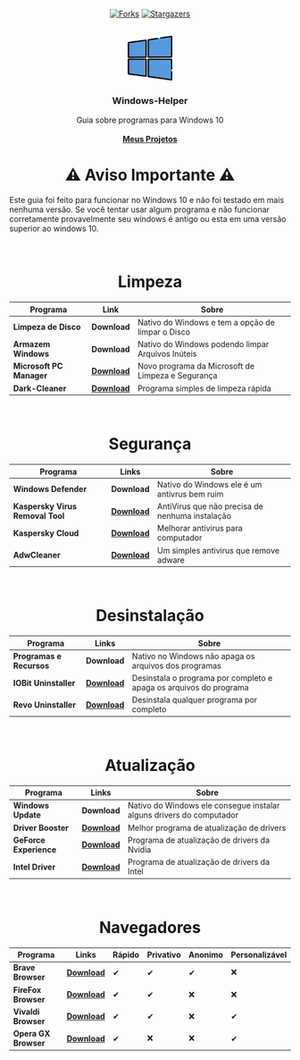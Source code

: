<!----- FORKS - STARTS ----->

<div align="center">
  
[![Forks][forks-shield]][forks-url]
[![Stargazers][stars-shield]][stars-url]

</div>



<!----- LOGO INICIAL ----->

<br />
<div align="center">
  <a href="https://github.com/0DarkMode0/Windows-Helpe">
    <img src="imagens/logo.png" alt="Logo" width="80" height="80">
  </a>

  <h3 align="center">Windows-Helper</h3>

  <p align="center">
    Guia sobre programas para Windows 10
    <br />
    <br />
    <a href="https://github.com/0DarkMode0/README-Template"><strong>Meus Projetos</strong></a>
  </p>
</div>



<!----- AVISO ----->

<h1 align="center">⚠ Aviso Importante ⚠</h1>

Este guia foi feito para funcionar no Windows 10 e não foi testado em mais nenhuma versão. Se você tentar usar algum programa e não funcionar corretamente provavelmente seu windows é antigo ou esta em uma versão superior ao windows 10.

<br />

<!----- LIMPEZA ----->

<h1 align="center">Limpeza</h1>

<div align="center">

**Programa** | **Link** | **Sobre**
--- | --- | ---
**Limpeza de Disco** | **Download** | Nativo do Windows e tem a opção de limpar o Disco
**Armazem Windows** | **Download** | Nativo do Windows podendo limpar Arquivos Inúteis
**Microsoft PC Manager** | **[Download](https://pcmanager-en.microsoft.com/)** | Novo programa da Microsoft de Limpeza e Segurança
**Dark-Cleaner** | **[Download](https://pcmanager-en.microsoft.com/)** | Programa simples de limpeza rápida

</div>

<br />

<!----- SEGURANÇA ----->

<h1 align="center">Segurança</h1>

<div align="center">

**Programa** | **Links** | **Sobre**
--- | --- | ---
**Windows Defender** | **Download** | Nativo do Windows ele é um antivrus bem ruim
**Kaspersky Virus Removal Tool** | **[Download](https://www.kaspersky.com.br/downloads/free-virus-removal-tool)** | AntiVirus que não precisa de nenhuma instalação
**Kaspersky Cloud** | **[Download](https://www.kaspersky.com.br/free-antivirus)** | Melhorar antivirus para computador
**AdwCleaner** | **[Download](https://br.malwarebytes.com/adwcleaner/)** | Um simples antivirus que remove adware

</div>

<br />

<!----- DESINSTALAÇÃO ----->

<h1 align="center">Desinstalação</h1>

<div align="center">

**Programa** | **Links** | **Sobre**
--- | --- | ---
**Programas e Recursos** | **Download** | Nativo no Windows não apaga os arquivos dos programas
**IOBit Uninstaller** | **[Download](https://www.iobit.com/pt/advanceduninstallerpro.php?)** | Desinstala o programa por completo e apaga os arquivos do programa
**Revo Uninstaller** | **[Download](https://www.nvidia.com/pt-br/geforce/geforce-experience)** | Desinstala qualquer programa por completo

</div>

<br />

<!----- ATUALIZAÇÃO ----->

<h1 align="center">Atualização</h1>

<div align="center">

**Programa** | **Links** | **Sobre**
--- | --- | ---
**Windows Update** | **Download** | Nativo do Windows ele consegue instalar alguns drivers do computador
**Driver Booster** | **[Download](https://www.iobit.com/pt/driver-booster.php)** | Melhor programa de atualização de drivers
**GeForce Experience** | **[Download](https://www.nvidia.com/pt-br/geforce/geforce-experience)** | Programa de atualização de drivers da Nvidia
**Intel Driver** | **[Download](https://www.intel.com.br/content/www/br/pt/support/detect.html)** | Programa de atualização de drivers da Intel

</div>

<br />

<!----- NAVEGADORES ----->

<h1 align="center">Navegadores</h1>

<div align="center">

**Programa** | **Links** | **Rápido** | **Privativo** | **Anonimo** | **Personalizável**
--- | --- | --- | --- | --- | ---
**Brave Browser** | **[Download](https://brave.com)** | ✔ | ✔ | ✔ | ❌
**FireFox Browser** | **[Download](https://www.mozilla.org/pt-BR/firefox/new/)** | ✔ | ✔ | ❌ | ❌
**Vivaldi Browser** | **[Download](https://vivaldi.com/)** | ✔ | ✔ | ❌ | ✔
**Opera GX Browser** | **[Download](https://www.opera.com/)** | ✔ | ❌ | ❌ | ✔

</div>





















<!-- LINKS - IMAGENS -->
[forks-shield]: https://img.shields.io/github/forks/0DarkMode0/README-Template.svg?style=for-the-badge
[forks-url]: https://github.com/0DarkMode0/README-Template/network/members
[stars-shield]: https://img.shields.io/github/stars/0DarkMode0/README-Template.svg?style=for-the-badge
[stars-url]: https://github.com/0DarkMode0/README-Template/stargazers
[product-screenshot]: imagens/projeto.png
